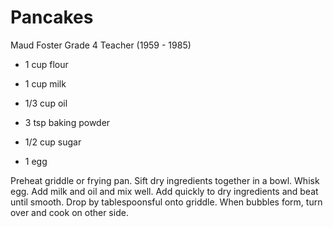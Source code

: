 # Pancakes

Maud Foster
Grade 4 Teacher (1959 - 1985)

- 1 cup flour
- 1 cup milk
- 1/3 cup oil

- 3 tsp baking powder
- 1/2 cup sugar
- 1 egg

Preheat griddle or frying pan. Sift dry ingredients together in a bowl.  Whisk egg. Add milk and oil and mix well. Add quickly to dry ingredients and beat until smooth. Drop by tablespoonsful onto griddle. When bubbles form, turn over and cook on other side.